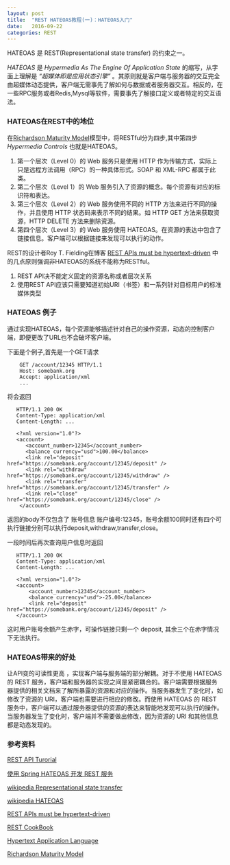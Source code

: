 ```yaml
---
layout: post
title:  "REST HATEOAS教程(一)：HATEOAS入门"
date:   2016-09-22
categories: REST
---
```

HATEOAS 是 REST(Representational state transfer) 的约束之一。

*HATEOAS* 是 *Hypermedia As The Engine Of Application State* 的缩写，从字面上理解是 *“超媒体即是应用状态引擎”* 。其原则就是客户端与服务器的交互完全由超媒体动态提供，客户端无需事先了解如何与数据或者服务器交互。相反的，在一些RPC服务或者Redis,Mysql等软件，需要事先了解接口定义或者特定的交互语法。


### HATEOAS在REST中的地位

在[Richardson Maturity Model](http://martinfowler.com/articles/richardsonMaturityModel.html#level0)模型中，将RESTful分为四步,其中第四步 *Hypermedia Controls* 也就是HATEOAS。

1. 第一个层次（Level 0）的 Web 服务只是使用 HTTP 作为传输方式，实际上只是远程方法调用（RPC）的一种具体形式。SOAP 和 XML-RPC 都属于此类。
2. 第二个层次（Level 1）的 Web 服务引入了资源的概念。每个资源有对应的标识符和表达。
3. 第三个层次（Level 2）的 Web 服务使用不同的 HTTP 方法来进行不同的操作，并且使用 HTTP 状态码来表示不同的结果。如 HTTP GET 方法来获取资源，HTTP DELETE 方法来删除资源。
4. 第四个层次（Level 3）的 Web 服务使用 HATEOAS。在资源的表达中包含了链接信息。客户端可以根据链接来发现可以执行的动作。

REST的设计者Roy T. Fielding在博客 [REST APIs must be hypertext-driven](http://roy.gbiv.com/untangled/2008/rest-apis-must-be-hypertext-driven) 中的几点原则强调非HATEOAS的系统不能称为RESTful。

1. REST API决不能定义固定的资源名称或者层次关系
2. 使用REST API应该只需要知道初始URI（书签）和一系列针对目标用户的标准媒体类型

### HATEOAS 例子

通过实现HATEOAS，每个资源能够描述针对自己的操作资源，动态的控制客户端，即便更改了URL也不会破坏客户端。

下面是个例子,首先是一个GET请求

~~~
    GET /account/12345 HTTP/1.1
    Host: somebank.org
    Accept: application/xml
    ...
~~~

将会返回

~~~
   HTTP/1.1 200 OK
   Content-Type: application/xml
   Content-Length: ...

   <?xml version="1.0"?>
   <account>
      <account_number>12345</account_number>
      <balance currency="usd">100.00</balance>
      <link rel="deposit" href="https://somebank.org/account/12345/deposit" />
      <link rel="withdraw" href="https://somebank.org/account/12345/withdraw" />
      <link rel="transfer" href="https://somebank.org/account/12345/transfer" />
      <link rel="close" href="https://somebank.org/account/12345/close" />
    </account>
~~~

返回的body不仅包含了 账号信息 账户编号:12345，账号余额100同时还有四个可执行链接分别可以执行deposit,withdraw,transfer,close。

一段时间后再次查询用户信息时返回

~~~
   HTTP/1.1 200 OK
   Content-Type: application/xml
   Content-Length: ...

   <?xml version="1.0"?>
   <account>
       <account_number>12345</account_number>
       <balance currency="usd">-25.00</balance>
       <link rel="deposit" href="https://somebank.org/account/12345/deposit" />
   </account>
~~~

这时用户账号余额产生赤字，可操作链接只剩一个 deposit, 其余三个在赤字情况下无法执行。

### HATEOAS带来的好处

让API变的可读性更高 ，实现客户端与服务端的部分解耦。对于不使用 HATEOAS 的 REST 服务，客户端和服务器的实现之间是紧密耦合的。客户端需要根据服务器提供的相关文档来了解所暴露的资源和对应的操作。当服务器发生了变化时，如修改了资源的 URI，客户端也需要进行相应的修改。而使用 HATEOAS 的 REST 服务中，客户端可以通过服务器提供的资源的表达来智能地发现可以执行的操作。当服务器发生了变化时，客户端并不需要做出修改，因为资源的 URI 和其他信息都是动态发现的。

### 参考资料

[REST API Turorial](http://www.restapitutorial.com/)

[使用 Spring HATEOAS 开发 REST 服务](http://www.ibm.com/developerworks/cn/java/j-lo-SpringHATEOAS/)

[wikipedia Representational state transfer](https://en.wikipedia.org/w/index.php?title=Representational_state_transfer&gettingStartedReturn=true)

[wikipedia HATEOAS](https://en.wikipedia.org/wiki/HATEOAS)

[REST APIs must be hypertext-driven](http://roy.gbiv.com/untangled/2008/rest-apis-must-be-hypertext-driven)

[REST CookBook](http://restcookbook.com/)

[Hypertext Application Language](https://en.wikipedia.org/wiki/Hypertext_Application_Language)

[Richardson Maturity Model](http://martinfowler.com/articles/richardsonMaturityModel.html)
